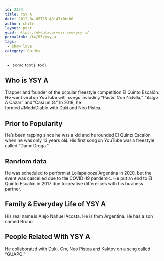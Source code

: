 ```yaml
---
id: 2324
title: YSY A
date: 2012-04-05T15:48:47+00:00
author: chito
layout: post
guid: https://ukdataservers.com/ysy-a/
permalink: /04/05/ysy-a
tags:
 - show love
category: Guides
---
```


* some text
{: toc}
          
          
## Who is  YSY A
                  
                  
                  
Trapper and founder of the popular freestyle competition El Quinto Escalón. He went viral on YouTube with songs including &#8220;Pastel Con Nutella,&#8221; &#8220;Salgo A Cazar&#8221; and &#8220;Casi un G.&#8221; In 2018, he formed #ModoDiablo with Duki and Neo Pistea.
                  
                
                
                
## Prior to Popularity 
                  
                  
                  
He&#8217;s been rapping since he was a kid and he founded El Quinto Escalón when he was only 13 years old. His first song on YouTube was a freestyle called &#8220;Dame Droga.&#8221;
                  
                
                
                
## Random data 
                  
                  
                  
He was scheduled to perform at Lollapalooza Argentina in 2020, but the event was cancelled due to the COVID-19 pandemic. He put an end to El Quinto Escalón in 2017 due to creative differences with his business partner.  
                  
                
                
                
## Family & Everyday Life of YSY A
                  
                  
                  
His real name is Alejo Nahuel Acosta. He is from Argentina. He has a son named Bruno. 
                  
                
                
                
## People Related With  YSY A
                  
                  
                  
He collaborated with Duki, Cro, Neo Pistea and Kaktov on a song called &#8220;GUAPO.&#8221; 
                  
                
              
            
          
          
          
    
    
  
